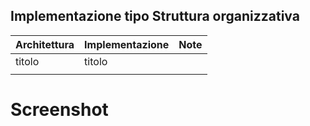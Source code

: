 ## Implementazione tipo Struttura organizzativa
| Architettura | Implementazione | Note |
|--------------|-----------------|------|
| titolo       | titolo          |      |
|              |                 |      |


# Screenshot
